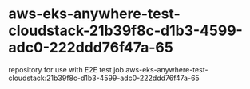 # aws-eks-anywhere-test-cloudstack-21b39f8c-d1b3-4599-adc0-222ddd76f47a-65
repository for use with E2E test job aws-eks-anywhere-test-cloudstack:21b39f8c-d1b3-4599-adc0-222ddd76f47a-65
